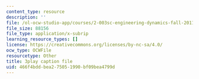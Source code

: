 ```yaml
---
content_type: resource
description: ''
file: /ol-ocw-studio-app/courses/2-003sc-engineering-dynamics-fall-2011/466f4bddbea275051990bf09bea4799d_OxcCPTc_bXw.srt
file_size: 88156
file_type: application/x-subrip
learning_resource_types: []
license: https://creativecommons.org/licenses/by-nc-sa/4.0/
ocw_type: OCWFile
resourcetype: Other
title: 3play caption file
uid: 466f4bdd-bea2-7505-1990-bf09bea4799d
---
```

